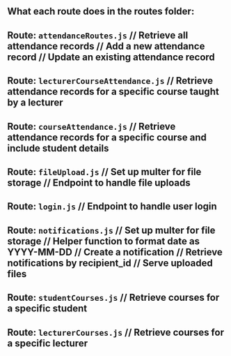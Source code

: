 What each route does in the routes folder:
---
Route: `attendanceRoutes.js`
// Retrieve all attendance records
// Add a new attendance record
// Update an existing attendance record
---
Route: `lecturerCourseAttendance.js`
// Retrieve attendance records for a specific course taught by a lecturer
---
Route: `courseAttendance.js`
// Retrieve attendance records for a specific course and include student details
---
Route: `fileUpload.js`
// Set up multer for file storage
// Endpoint to handle file uploads
---
Route: `login.js`
// Endpoint to handle user login
---
Route: `notifications.js`
// Set up multer for file storage
// Helper function to format date as YYYY-MM-DD
// Create a notification
// Retrieve notifications by recipient_id
// Serve uploaded files
---
Route: `studentCourses.js`
// Retrieve courses for a specific student
---
Route: `lecturerCourses.js`
// Retrieve courses for a specific lecturer
---

